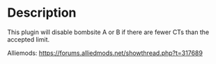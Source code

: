 # Description
This plugin will disable bombsite A or B if there are fewer CTs than the accepted limit.

Alliemods: https://forums.alliedmods.net/showthread.php?t=317689
